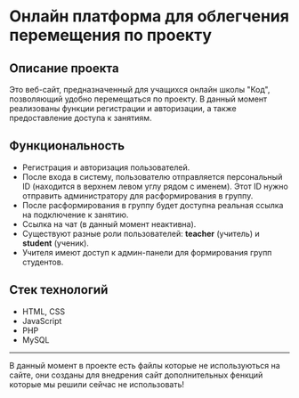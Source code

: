 <h1>Онлайн платформа для облегчения перемещения по проекту</h1>

<h2>Описание проекта</h2>
<p>Это веб-сайт, предназначенный для учащихся онлайн школы "Код", позволяющий удобно перемещаться по проекту. В данный момент реализованы функции регистрации и авторизации, а также предоставление доступа к занятиям.</p>

<h2>Функциональность</h2>
<ul>
    <li>Регистрация и авторизация пользователей.</li>
    <li>После входа в систему, пользователю отправляется персональный ID (находится в верхнем левом углу рядом с именем). Этот ID нужно отправить администратору для расформирования в группу.</li>
    <li>После расформирования в группу будет доступна реальная ссылка на подключение к занятию.</li>
    <li>Ссылка на чат (в данный момент неактивна).</li>
    <li>Существуют разные роли пользователей: <strong>teacher</strong> (учитель) и <strong>student</strong> (ученик).</li>
    <li>Учителя имеют доступ к админ-панели для формирования групп студентов.</li>
</ul>

<h2>Стек технологий</h2>
<ul>
    <li>HTML, CSS</li>
    <li>JavaScript</li>
    <li>PHP</li>
    <li>MySQL</li>
</ul>
<hr>

<span>В данный момент в проекте есть файлы которые не используються на сайте, они созданы для внедрения сайт дополнительных фенкций которые мы решили сейчас не использовать!</span>

